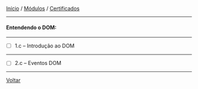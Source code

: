 [Início](https://github.com/Thalyalm/curso-javascript) / 
[Módulos](https://github.com/Thalyalm/curso-javascript/tree/master/modulos/readme.md) /
[Certificados](https://github.com/Thalyalm/curso-javascript/tree/master/certificados)

---

#### Entendendo o DOM:

---

- [ ] 1.c – Introdução ao DOM

---

- [ ] 2.c – Eventos DOM

---

[Voltar](/modulos/readme.md)